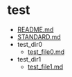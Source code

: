 # test

<!-- tree2md -->

- [README.md](README.md)
- [STANDARD.md](STANDARD.md)
- test_dir0
  - [test_file0.md](test_dir0/test_file0.md)
- test_dir1
  - [test_file1.md](test_dir1/test_file1.md)
